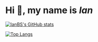 
# Hi 👋, my name is **_Ian_**


[![IanBS's GitHub stats](https://github-readme-stats.vercel.app/api?username=ianbs&theme=dracula&show_icons=true)](https://github.com/ianbs/github-readme-stats)

[![Top Langs](https://github-readme-stats.vercel.app/api/top-langs/?username=ianbs&layout=compact&hide=css,html,php,jupyter%20notebook&theme=dracula)](https://github.com/ianbs/github-readme-stats)


<!--
**ianbs/ianbs** is a ✨ _special_ ✨ repository because its `README.md` (this file) appears on your GitHub profile.

Here are some ideas to get you started:

- 🔭 I’m currently working on ...
- 🌱 I’m currently learning ...
- 👯 I’m looking to collaborate on ...
- 🤔 I’m looking for help with ...
- 💬 Ask me about ...
- 📫 How to reach me: ...
- 😄 Pronouns: ...
- ⚡ Fun fact: ...
-->
